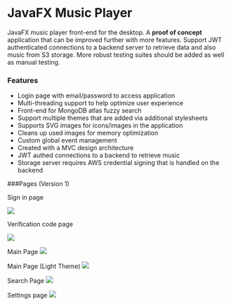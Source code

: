 # JavaFX Music Player

JavaFX music player front-end for the desktop. A **proof of concept** application that can be improved further with more features. Support JWT authenticated connections to a backend server to retrieve data and also music from S3 storage. More robust testing suites should be added as well as manual testing.

### Features

- Login page with email/password to access application
- Multi-threading support to help optimize user experience
- Front-end for MongoDB atlas fuzzy search
- Support multiple themes that are added via additional stylesheets
- Supports SVG images for icons/images in the application
- Cleans up used images for memory optimization
- Custom global event management
- Created with a MVC design architecture
- JWT authed connections to a backend to retrieve music
- Storage server requires AWS credential signing that is handled on the backend

###Pages (Version 1)

Sign in page

![](https://i.imgur.com/TGOEYXD.png)

Verification code page

![](https://i.imgur.com/nV1PlqE.png)

Main Page
![](https://i.imgur.com/8m8foGg.png)

Main Page (Light Theme)
![](https://i.imgur.com/saqAtIi.png)

Search Page
![](https://i.imgur.com/8yq60C3.png)

Settings page
![](https://i.imgur.com/KFWrTlB.png)
